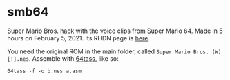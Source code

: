 # smb64

Super Mario Bros. hack with the voice clips from Super Mario 64. Made in 5 hours on February 5, 2021. Its RHDN page is [here](http://www.romhacking.net/hacks/5713/).

You need the original ROM in the main folder, called `Super Mario Bros. (W) [!].nes`. Assemble with [64tass](http://tass64.sourceforge.net/), like so:

`64tass -f -o b.nes a.asm`
